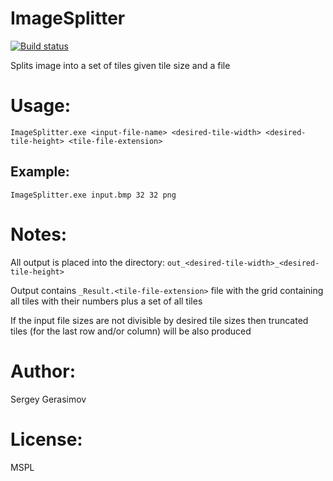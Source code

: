 # ImageSplitter
[![Build status](https://ci.appveyor.com/api/projects/status/b1bjh1obv73n88lf?svg=true)](https://ci.appveyor.com/project/gerich-home/image-splitter)

Splits image into a set of tiles given tile size and a file

# Usage:
```
ImageSplitter.exe <input-file-name> <desired-tile-width> <desired-tile-height> <tile-file-extension>
```

## Example:
```
ImageSplitter.exe input.bmp 32 32 png
```

# Notes:
All output is placed into the directory: `out_<desired-tile-width>_<desired-tile-height>`

Output contains `_Result.<tile-file-extension>` file with the grid containing all tiles with their numbers plus a set of all tiles

If the input file sizes are not divisible by desired tile sizes then truncated tiles (for the last row and/or column) will be also produced

# Author:
Sergey Gerasimov

# License:
MSPL
